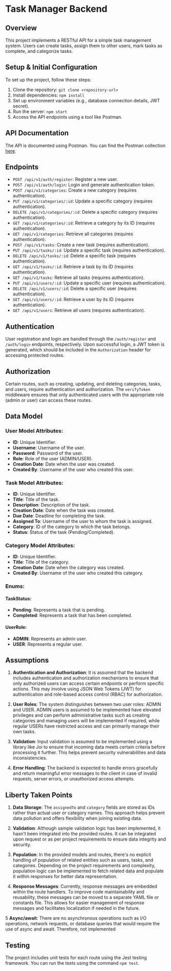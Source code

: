 # Task Manager Backend

## Overview

This project implements a RESTful API for a simple task management system. Users can create tasks, assign them to other users, mark tasks as complete, and categorize tasks.

## Setup & Initial Configuration

To set up the project, follow these steps:

1. Clone the repository: `git clone <repository-url>`
2. Install dependencies: `npm install`
3. Set up environment variables (e.g., database connection details, JWT secret).
4. Run the server: `npm start`
5. Access the API endpoints using a tool like Postman.

## API Documentation

The API is documented using Postman. You can find the Postman collection [here](link-to-postman-collection).

## Endpoints

- `POST /api/v1/auth/register`: Register a new user.
- `POST /api/v1/auth/login`: Login and generate authentication token.
- `POST /api/v1/categories`: Create a new category (requires authentication).
- `PUT /api/v1/categories/:id`: Update a specific category (requires authentication).
- `DELETE /api/v1/categories/:id`: Delete a specific category (requires authentication).
- `GET /api/v1/categories/:id`: Retrieve a category by its ID (requires authentication).
- `GET /api/v1/categories`: Retrieve all categories (requires authentication).
- `POST /api/v1/tasks`: Create a new task (requires authentication).
- `PUT /api/v1/tasks/:id`: Update a specific task (requires authentication).
- `DELETE /api/v1/tasks/:id`: Delete a specific task (requires authentication).
- `GET /api/v1/tasks/:id`: Retrieve a task by its ID (requires authentication).
- `GET /api/v1/tasks`: Retrieve all tasks (requires authentication).
- `PUT /api/v1/users/:id`: Update a specific user (requires authentication).
- `DELETE /api/v1/users/:id`: Delete a specific user (requires authentication).
- `GET /api/v1/users/:id`: Retrieve a user by its ID (requires authentication).
- `GET /api/v1/users`: Retrieve all users (requires authentication).

## Authentication

User registration and login are handled through the `/auth/register` and `/auth/login` endpoints, respectively. Upon successful login, a JWT token is generated, which should be included in the `Authorization` header for accessing protected routes.

## Authorization

Certain routes, such as creating, updating, and deleting categories, tasks, and users, require authentication and authorization. The `verifyToken` middleware ensures that only authenticated users with the appropriate role (admin or user) can access these routes.


## Data Model

### User Model Attributes:

- **ID**: Unique Identifier.
- **Username**: Username of the user.
- **Password**: Password of the user.
- **Role**: Role of the user (ADMIN/USER).
- **Creation Date**: Date when the user was created.
- **Created By**: Username of the user who created this user.

### Task Model Attributes:

- **ID**: Unique Identifier.
- **Title**: Title of the task.
- **Description**: Description of the task.
- **Creation Date**: Date when the task was created.
- **Due Date**: Deadline for completing the task.
- **Assigned To**: Username of the user to whom the task is assigned.
- **Category**: ID of the category to which the task belongs.
- **Status**: Status of the task (Pending/Completed).

### Category Model Attributes:

- **ID**: Unique Identifier.
- **Title**: Title of the category.
- **Creation Date**: Date when the category was created.
- **Created By**: Username of the user who created this category.

### Enums:

#### TaskStatus:

- **Pending**: Represents a task that is pending.
- **Completed**: Represents a task that has been completed.

#### UserRole:

- **ADMIN**: Represents an admin user.
- **USER**: Represents a regular user.

## Assumptions

1. **Authentication and Authorization**: It is assumed that the backend includes authentication and authorization mechanisms to ensure that only authorized users can access certain endpoints or perform specific actions. This may involve using JSON Web Tokens (JWT) for authentication and role-based access control (RBAC) for authorization.

2. **User Roles**: The system distinguishes between two user roles: ADMIN and USER. ADMIN users  is assumed to be implemented have elevated privileges and can perform administrative tasks such as creating categories and managing users will be implemented if required, while regular USERs have restricted access and can primarily manage their own tasks.

3. **Validation**: Input validation is assumed to be implemented using a library like Joi to ensure that incoming data meets certain criteria before processing it further. This helps prevent security vulnerabilities and data inconsistencies.

4. **Error Handling**: The backend is expected to handle errors gracefully and return meaningful error messages to the client in case of invalid requests, server errors, or unauthorized access attempts.

## Liberty Taken Points

1. **Data Storage**: The `assignedTo` and `category` fields are stored as IDs rather than actual user or category names. This approach helps prevent data pollution and offers flexibility when joining existing data.

2. **Validation**: Although sample validation logic has been implemented, it hasn't been integrated into the provided routes. It can be integrated upon request or as per project requirements to ensure data integrity and security.

3. **Population**: In the provided models and routes, there's no explicit handling of population of related entities such as users, tasks, and categories. Depending on the project requirements and complexity, population logic can be implemented to fetch related data and populate it within responses for better data representation.

4. **Response Messages**: Currently, response messages are embedded within the route handlers. To improve code maintainability and reusability, these messages can be moved to a separate YAML file or constants file. This allows for easier management of response messages and facilitates localization if needed in the future.

5 **Async/await**: There are no asynchronous operations such as I/O operations, network requests, or database queries that would require the use of async and await. Therefore, not implemented

## Testing

The project includes unit tests for each route using the Jest testing framework. You can run the tests using the command `npm test`.

